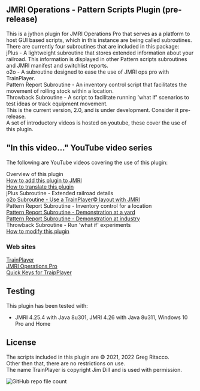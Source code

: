 ## JMRI Operations - Pattern Scripts Plugin (pre-release)
This is a jython plugin for JMRI Operations Pro that serves as a platform to host GUI based scripts, which in this instance are being called subroutines.
There are currently four subroutines that are included in this package:  
jPlus - A lightweight subroutine that stores extended information about your railroad. This information is displayed in other Pattern scripts subroutines and JMRI manifest and switchlist reports.  
o2o - A subroutine designed to ease the use of JMRI ops pro with TrainPlayer.  
Pattern Report Subroutine - An inventory control script that facilitates the movement of rolling stock within a location.  
Throwback Subroutine - A script to facilitate running 'what if' scenarios to test ideas or track equipment movement.  
This is the current version, 2.0, and is under development. Consider it pre-release.  
A set of introductory videos is hosted on youtube, these cover the use of this plugin.  

## "In this video..." YouTube video series
The following are YouTube videos covering the use of this plugin:  

Overview of this plugin   
[How to add this plugin to JMRI](https://youtu.be/Sl9yBQaRpeY)  
[How to translate this plugin](https://youtu.be/6G7xkRJTczo)   
jPlus Subroutine - Extended railroad details  
[o2o Subroutine - Use a TrainPlayer© layout with JMRI](https://youtu.be/rlUfoSesnQo)  
Pattern Report Subroutine - Inventory control for a location   
[Pattern Report Subroutine - Demonstration at a yard](https://youtu.be/IdXvxyo-E3Y)  
[Pattern Report Subroutine - Demonstration at industry](https://youtu.be/2Tv6sUMDD_Y)  
Throwback Subroutine - Run 'what if' experiments  
[How to modify this plugin](https://youtu.be/DK6O9AQmqXo)  

### Web sites
[TrainPlayer](http://trainplayer.com/)  
[JMRI Operations Pro](https://www.jmri.org/help/en/package/jmri/jmrit/operations/Operations.shtml)  
[Quick Keys for TraipPlayer](https://github.com/GregRitacco/QuickKeys-for-TrainPlayer)  

## Testing
This plugin has been tested with:
* JMRI 4.25.4 with Java 8u301, JMRI 4.26 with Java 8u311, Windows 10 Pro and Home  

## License
The scripts included in this plugin are © 2021, 2022 Greg Ritacco.  
Other then that, there are no restrictions on use.  
The name TrainPlayer is copyright Jim Dill and is used with permission.  


![GitHub repo file count](https://img.shields.io/github/directory-file-count/GregRitacco/JMRI-Operations---Pattern-Scripts?style=flat-square)
